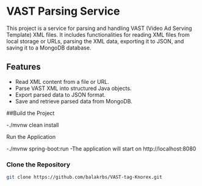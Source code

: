 # VAST Parsing Service

This project is a service for parsing and handling VAST (Video Ad Serving Template) XML files. It includes functionalities for reading XML files from local storage or URLs, parsing the XML data, exporting it to JSON, and saving it to a MongoDB database.

## Features

- Read XML content from a file or URL.
- Parse VAST XML into structured Java objects.
- Export parsed data to JSON format.
- Save and retrieve parsed data from MongoDB.

##Build the Project

-./mvnw clean install

Run the Application

-./mvnw spring-boot:run
-The application will start on http://localhost:8080


### Clone the Repository

```bash
git clone https://github.com/balakrbs/VAST-tag-Knorex.git 
